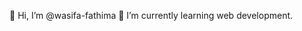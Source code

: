  👋 Hi, I’m @wasifa-fathima
 🌱 I’m currently learning web development.

<!---
wasifa-fathima/wasifa-fathima is a ✨ special ✨ repository because its `README.md` (this file) appears on your GitHub profile.
You can click the Preview link to take a look at your changes.
--->

